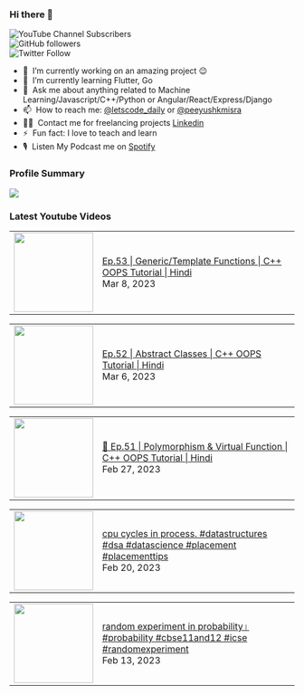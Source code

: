 ### Hi there 👋

![YouTube Channel Subscribers](https://img.shields.io/youtube/channel/subscribers/UCgmk1KXmrHXt_DO0kScyVmQ?style=social)  
![GitHub followers](https://img.shields.io/github/followers/misrapk?style=social)  
![Twitter Follow](https://img.shields.io/twitter/follow/peeyushkmisra?style=social)

- 🔭 &nbsp;I’m currently working on an amazing project :wink:
- 🌱 &nbsp;I’m currently learning Flutter, Go
- 💬 &nbsp;Ask me about anything related to Machine Learning/Javascript/C++/Python or Angular/React/Express/Django
- 📫 &nbsp;How to reach me: [@letscode_daily](https://www.instagram.com/letscode_daily/) or [@peeyushkmisra](https://www.instagram.com/peeyushkmisra/)
- 👨‍💻 &nbsp;Contact me for freelancing projects [Linkedin](https://www.linkedin.com/in/peeyushkmisra/)
- ⚡ &nbsp;Fun fact: I love to teach and learn
- 🎙 &nbsp;Listen My Podcast me on [Spotify](https://open.spotify.com/show/5HlTHA4yxnj56N1klajpQc)

### Profile Summary

![](https://github-profile-summary-cards.vercel.app/api/cards/profile-details?username=misrapk&theme=dracula)

### Latest Youtube Videos

<!-- YOUTUBE:START --><table><tr><td><a href="https://www.youtube.com/watch?v=i5CZtyf0lrA"><img width="140px" src="https://i.ytimg.com/vi/i5CZtyf0lrA/mqdefault.jpg"></a></td>
<td><a href="https://www.youtube.com/watch?v=i5CZtyf0lrA">Ep.53 | Generic/Template Functions | C++ OOPS Tutorial |  Hindi</a><br/>Mar 8, 2023</td></tr></table>
<table><tr><td><a href="https://www.youtube.com/watch?v=pOu_hEjUxxs"><img width="140px" src="https://i.ytimg.com/vi/pOu_hEjUxxs/mqdefault.jpg"></a></td>
<td><a href="https://www.youtube.com/watch?v=pOu_hEjUxxs">Ep.52 | Abstract Classes | C++ OOPS Tutorial |  Hindi</a><br/>Mar 6, 2023</td></tr></table>
<table><tr><td><a href="https://www.youtube.com/watch?v=pL35z7FysfQ"><img width="140px" src="https://i.ytimg.com/vi/pL35z7FysfQ/mqdefault.jpg"></a></td>
<td><a href="https://www.youtube.com/watch?v=pL35z7FysfQ">🔴 Ep.51 | Polymorphism &amp; Virtual Function | C++ OOPS Tutorial |  Hindi</a><br/>Feb 27, 2023</td></tr></table>
<table><tr><td><a href="https://www.youtube.com/watch?v=YWxyzk9c-t4"><img width="140px" src="https://i.ytimg.com/vi/YWxyzk9c-t4/mqdefault.jpg"></a></td>
<td><a href="https://www.youtube.com/watch?v=YWxyzk9c-t4">cpu cycles in process.  #datastructures #dsa #datascience #placement #placementtips</a><br/>Feb 20, 2023</td></tr></table>
<table><tr><td><a href="https://www.youtube.com/watch?v=XyJJmAGhLbE"><img width="140px" src="https://i.ytimg.com/vi/XyJJmAGhLbE/mqdefault.jpg"></a></td>
<td><a href="https://www.youtube.com/watch?v=XyJJmAGhLbE">random experiment in probability।  #probability #cbse11and12 #icse #randomexperiment</a><br/>Feb 13, 2023</td></tr></table>
<!-- YOUTUBE:END -->
